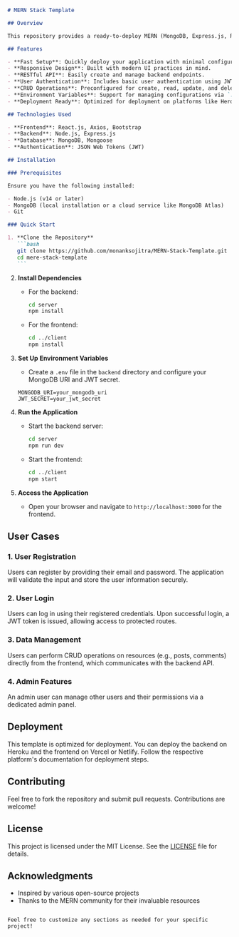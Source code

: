 ````markdown
# MERN Stack Template

## Overview

This repository provides a ready-to-deploy MERN (MongoDB, Express.js, React.js, Node.js) stack template. It streamlines the setup process, allowing developers to quickly get started on their projects with minimal configuration. This template is ideal for building full-stack web applications.

## Features

- **Fast Setup**: Quickly deploy your application with minimal configuration.
- **Responsive Design**: Built with modern UI practices in mind.
- **RESTful API**: Easily create and manage backend endpoints.
- **User Authentication**: Includes basic user authentication using JWT.
- **CRUD Operations**: Preconfigured for create, read, update, and delete functionalities.
- **Environment Variables**: Support for managing configurations via `.env` files.
- **Deployment Ready**: Optimized for deployment on platforms like Heroku, Vercel, or DigitalOcean.

## Technologies Used

- **Frontend**: React.js, Axios, Bootstrap
- **Backend**: Node.js, Express.js
- **Database**: MongoDB, Mongoose
- **Authentication**: JSON Web Tokens (JWT)

## Installation

### Prerequisites

Ensure you have the following installed:

- Node.js (v14 or later)
- MongoDB (local installation or a cloud service like MongoDB Atlas)
- Git

### Quick Start

1. **Clone the Repository**
   ```bash
   git clone https://github.com/monanksojitra/MERN-Stack-Template.git
   cd mere-stack-template
   ```
````

2. **Install Dependencies**

   - For the backend:

     ```bash
     cd server
     npm install
     ```

   - For the frontend:
     ```bash
     cd ../client
     npm install
     ```

3. **Set Up Environment Variables**

   - Create a `.env` file in the `backend` directory and configure your MongoDB URI and JWT secret.

   ```plaintext
   MONGODB_URI=your_mongodb_uri
   JWT_SECRET=your_jwt_secret
   ```

4. **Run the Application**

   - Start the backend server:

     ```bash
     cd server
     npm run dev
     ```

   - Start the frontend:
     ```bash
     cd ../client
     npm start
     ```

5. **Access the Application**
   - Open your browser and navigate to `http://localhost:3000` for the frontend.

## User Cases

### 1. User Registration

Users can register by providing their email and password. The application will validate the input and store the user information securely.

### 2. User Login

Users can log in using their registered credentials. Upon successful login, a JWT token is issued, allowing access to protected routes.

### 3. Data Management

Users can perform CRUD operations on resources (e.g., posts, comments) directly from the frontend, which communicates with the backend API.

### 4. Admin Features

An admin user can manage other users and their permissions via a dedicated admin panel.

## Deployment

This template is optimized for deployment. You can deploy the backend on Heroku and the frontend on Vercel or Netlify. Follow the respective platform's documentation for deployment steps.

## Contributing

Feel free to fork the repository and submit pull requests. Contributions are welcome!

## License

This project is licensed under the MIT License. See the [LICENSE](LICENSE) file for details.

## Acknowledgments

- Inspired by various open-source projects
- Thanks to the MERN community for their invaluable resources

```

Feel free to customize any sections as needed for your specific project!
```
